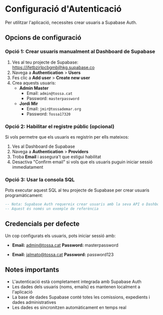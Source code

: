# Configuració d'Autenticació

Per utilitzar l'aplicació, necessites crear usuaris a Supabase Auth.

## Opcions de configuració

### Opció 1: Crear usuaris manualment al Dashboard de Supabase

1. Ves al teu projecte de Supabase: https://jfetbzjrlpcbgmbjlhkg.supabase.co
2. Navega a **Authentication** > **Users**
3. Fes clic a **Add user** > **Create new user**
4. Crea aquests usuaris:
   - **Admin Master**
     - Email: `admin@tossa.cat`
     - Password: `masterpassword`
   - **Jordi Mir**
     - Email: `jmir@tossademar.org`
     - Password: `Tossa17320`

### Opció 2: Habilitar el registre públic (opcional)

Si vols permetre que els usuaris es registrin per ells mateixos:

1. Ves al Dashboard de Supabase
2. Navega a **Authentication** > **Providers**
3. Troba **Email** i assegura't que estigui habilitat
4. Desactiva "Confirm email" si vols que els usuaris puguin iniciar sessió immediatament

### Opció 3: Usar la consola SQL

Pots executar aquest SQL al teu projecte de Supabase per crear usuaris programàticament:

```sql
-- Nota: Supabase Auth requereix crear usuaris amb la seva API o Dashboard
-- Aquest és només un exemple de referència
```

## Credencials per defecte

Un cop configurats els usuaris, pots iniciar sessió amb:

- **Email:** admin@tossa.cat
  **Password:** masterpassword

- **Email:** jalmato@tossa.cat
  **Password:** password123

## Notes importants

- L'autenticació està completament integrada amb Supabase Auth
- Les dades dels usuaris (noms, emails) es mantenen localment a l'aplicació
- La base de dades Supabase conté totes les comissions, expedients i dades administratives
- Les dades es sincronitzen automàticament en temps real
